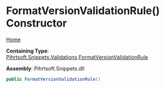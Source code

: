 # FormatVersionValidationRule\(\) Constructor

[Home](../../../../../README.md#_top)

**Containing Type**: [Pihrtsoft.Snippets.Validations](../../README.md#_top)\.[FormatVersionValidationRule](../README.md#_top)

**Assembly**: Pihrtsoft\.Snippets\.dll

```csharp
public FormatVersionValidationRule()
```

